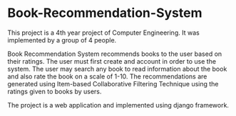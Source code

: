 # Book-Recommendation-System

This project is a 4th year project of Computer Engineering. It was implemented by a group of 4 people.

Book Recommendation System recommends books to the user based on their ratings. 
The user must first create and account in order to use the system. 
The user may search any book to read information about the book and also rate the book on a scale of 1-10. 
The recommendations are generated using Item-based Collaborative Filtering Technique using the ratings given to books by users.

The project is a web application and implemented using django framework.
